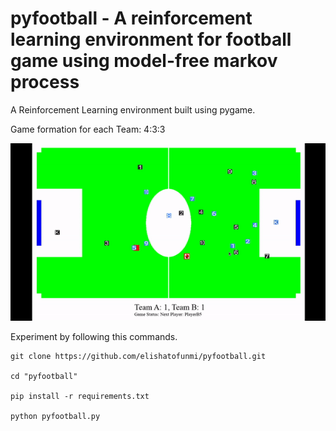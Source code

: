 # pyfootball - A reinforcement learning environment for football game using model-free markov process 
A Reinforcement Learning environment built using pygame.

Game formation for each Team: 4:3:3


![gif](images/pyfootball.gif)

Experiment by following this commands.

``` 
git clone https://github.com/elishatofunmi/pyfootball.git

cd "pyfootball"

pip install -r requirements.txt

python pyfootball.py

```


